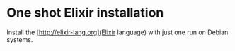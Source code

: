 # One shot Elixir installation

Install the [http://elixir-lang.org](Elixir language) with just one run on Debian systems.
